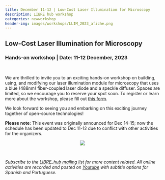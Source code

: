 ```yaml
---
title: December 11-12 | Low-Cost Laser Illumination for Microscopy
description: LIBRE hub workshop
categories: newworkshop
header-img: images/workshops/LLIM_2023_afiche.png
---
```


## Low-Cost Laser Illumination for Microscopy

### Hands-on workshop | Date: 11-12 December, 2023

<br>

We are thrilled to invite you to an exciting hands-on workshop on building, using, and modifying our laser illumination module for microscopy that uses a blue (488nm) fiber-coupled laser diode and a speckle diffuser. Spaces are limited, so we encourage you to reserve your spot soon. To register or learn more about the workshop, please fill out [this form](https://forms.gle/p1hhrFmtSUmxEyZE7).

We look forward to seeing you and embarking on this exciting journey together of open-source technologies!

**Please note:** This event was originally announced for Dec 14-15; now the schedule has been updated to Dec 11-12 due to conflict with other activities for the organizers. 

<p align="center">
<img src="{{site.baseurl}}/images/workshops/LLIM_2023_afiche.png" data-action="zoom">
</p>

<br>

*Subscribe to the [LIBRE_hub mailing list](https://mailchi.mp/2efa11be3d6b/libre_hub) for more content related. All online activities are recorded and posted on [Youtube](https://www.youtube.com/channel/UCKaffupDA8KKrDE0rd668Xw) with subtitle options for Spanish and Portuguese.*
